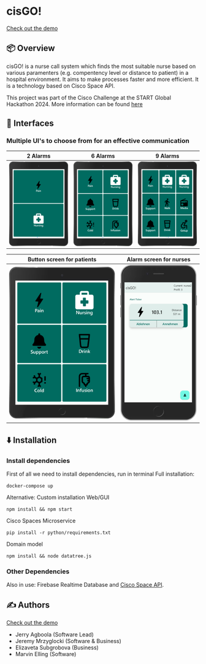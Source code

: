 # cisGO!

[Check out the demo](https://starthack2024.web.app/)

## 📦 Overview

cisGO! is a nurse call system which finds the most suitable nurse based on various paramenters (e.g. compentency level or distance to patient) in a hospital environment. It aims to make processes faster and more efficient. It is a technology based on Cisco Space API.  

This project was part of the Cisco Challenge at the START Global Hackathon 2024. More information can be found [here](https://github.com/START-Hack/Cisco_STARTHACK24)

## 📱 Interfaces

### Multiple UI's to choose from for an effective communication
2 Alarms |  6 Alarms | 9 Alarms
:-------------------------:|:-------------------------:| :-------------------------:
![Tablet](./assets-src/1iPad.png) | ![Tablet](./assets-src/2iPad.png) | ![Tablet](./assets-src/3iPad.png)


Button screen for patients|  Alarm screen for nurses
:-------------------------:|:-------------------------:
![Tablet](./assets-src/1tablet.png) | ![Phone](./assets-src/2phone.png)


## ⬇️ Installation

### Install dependencies

First of all we need to install dependencies, run in terminal
Full installation:
```shell
docker-compose up
```
Alternative: Custom installation
Web/GUI
```shell
npm install && npm start
```
Cisco Spaces Microservice
```shell
pip install -r python/requirements.txt 
```
Domain model
```shell
npm install && node datatree.js
```


### Other Dependencies
Also in use: Firebase Realtime Database and [Cisco Space API](https://partners.dnaspaces.eu/docs/v1/basic/index.html#!c-dnas-partners-overview.html). 


## ✍️ Authors

[Check out the demo](https://starthack2024.web.app/)

- Jerry Agboola (Software Lead)
- Jeremy Mrzyglocki (Software & Business)
- Elizaveta Subgrobova (Business)
- Marvin Elling (Software)
